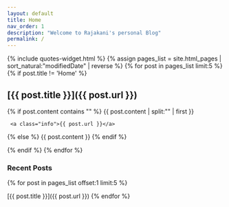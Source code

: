 ```yaml
---
layout: default
title: Home
nav_order: 1
description: "Welcome to Rajakani's personal Blog"
permalink: /
---
```


{% include quotes-widget.html %}
{% assign pages_list =  site.html_pages | sort_natural:"modifiedDate" | reverse %}
{% for post in pages_list limit:5 %}
{% if post.title != 'Home' %}

## [{{ post.title }}]({{ post.url }})

{% if post.content contains "<!-- more -->" %}
     {{ post.content | split:"<!-- more -->" | first  }}     

     <a class="info">{{ post.url }}</a>

   {% else %}
     {{ post.content }}
   {% endif %}

{% endif %}
{% endfor %}

### Recent Posts

{% for post in pages_list offset:1 limit:5 %}

[{{ post.title }}]({{ post.url }})
{% endfor %}
